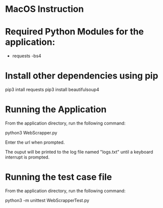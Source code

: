 # MacOS Instruction

# Required Python Modules for the application:
- requests
 -bs4

# Install other dependencies using pip	
pip3 intall requests
pip3 install beautifulsoup4

# Running the Application

From the application directory, run the following command:

python3 WebScrapper.py

Enter the url when prompted.

The ouput will be printed to the log file named "logs.txt" until a keyboard interrupt is prompted.

# Running the test case file

From the application directory, run the following command:

python3 -m unittest WebScrapperTest.py
